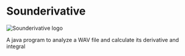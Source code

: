 # Sounderivative

![Sounderivative logo](../../raw/master/src/com/lightark/sounderivative/resources/icons/app_icon_256.png)

A java program to analyze a WAV file and calculate its derivative and integral
